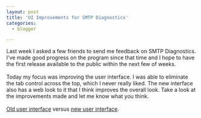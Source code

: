 ```yaml
---
layout: post
title: 'UI Improvements for SMTP Diagnostics'
categories:
  - blogger

---
```


Last week I asked a few friends to send me feedback on SMTP Diagnostics.  I've made good progress on the program since that time and I hope to have the first release available to the public within the next few of weeks.  <br /><br />Today my focus was improving the user interface.  I was able to eliminate the tab control across the top, which I never really liked.  The new interface also has a web look to it that I think improves the overall look.  Take a look at the improvements made and let me know what you think.<br /><br /><a href="http://www.thecave.com/images/blogimages/smtpdiagnosticsnapshot01.JPG">Old user interface</a> versus <a href="http://www.thecave.com/images/blogimages/smtpdiagnosticssnapshot02.gif">new user interface</a>.
